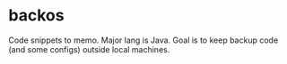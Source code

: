 backos
======

Code snippets to memo. Major lang is Java. Goal is to keep backup code (and some configs) outside local machines.
